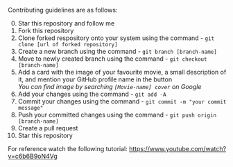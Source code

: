 Contributing guidelines are as follows:

0. Star this repository and follow me
1. Fork this repository
2. Clone forked respository onto your system using the command - `git clone [url of forked repository]`
3. Create a new branch using the command - `git branch [branch-name]`
4. Move to newly created branch using the command - `git checkout [branch-name]`
5. Add a card with the image of your favourite movie, a small description of it, and mention your GitHub profile name in the button
<br>*You can find image by searching ```[Movie-name] cover``` on Google*
6. Add your changes using the command - `git add -A`
7. Commit your changes using the command - `git commit -m "your commit message"`
8. Push your committed changes using the command - `git push origin [branch-name]`
9. Create a pull request
10. Star this repository

For reference watch the following tutorial: https://www.youtube.com/watch?v=c6b6B9oN4Vg
